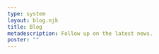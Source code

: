 ```yaml
---
type: system
layout: blog.njk
title: Blog
metadescription: Follow up on the latest news.
poster: ""
---
```

